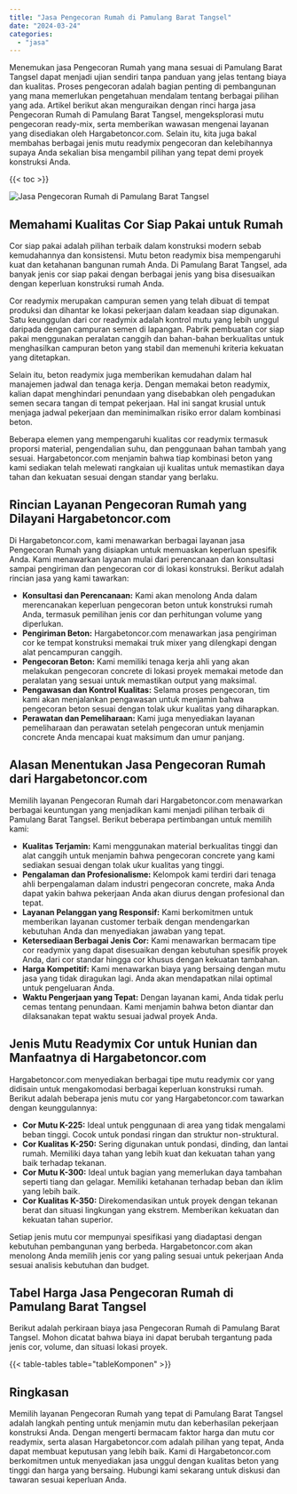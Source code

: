 ```yaml
---
title: "Jasa Pengecoran Rumah di Pamulang Barat Tangsel"
date: "2024-03-24"
categories: 
  - "jasa"
---
```



Menemukan jasa Pengecoran Rumah yang mana sesuai di Pamulang Barat Tangsel dapat menjadi ujian sendiri tanpa panduan yang jelas tentang biaya dan kualitas. Proses pengecoran adalah bagian penting di pembangunan yang mana memerlukan pengetahuan mendalam tentang berbagai pilihan yang ada. Artikel berikut akan menguraikan dengan rinci harga jasa Pengecoran Rumah di Pamulang Barat Tangsel, mengeksplorasi mutu pengecoran ready-mix, serta memberikan wawasan mengenai layanan yang disediakan oleh Hargabetoncor.com. Selain itu, kita juga bakal membahas berbagai jenis mutu readymix pengecoran dan kelebihannya supaya Anda sekalian bisa mengambil pilihan yang tepat demi proyek konstruksi Anda.

{{< toc >}}

![Jasa Pengecoran Rumah di Pamulang Barat Tangsel](https://hargareadymixid.github.io/hbc/readymix-hbc%20(13).png)

## Memahami Kualitas Cor Siap Pakai untuk Rumah

Cor siap pakai adalah pilihan terbaik dalam konstruksi modern sebab kemudahannya dan konsistensi. Mutu beton readymix bisa mempengaruhi kuat dan ketahanan bangunan rumah Anda. Di Pamulang Barat Tangsel, ada banyak jenis cor siap pakai dengan berbagai jenis yang bisa disesuaikan dengan keperluan konstruksi rumah Anda.

Cor readymix merupakan campuran semen yang telah dibuat di tempat produksi dan dihantar ke lokasi pekerjaan dalam keadaan siap digunakan. Satu keunggulan dari cor readymix adalah kontrol mutu yang lebih unggul daripada dengan campuran semen di lapangan. Pabrik pembuatan cor siap pakai menggunakan peralatan canggih dan bahan-bahan berkualitas untuk menghasilkan campuran beton yang stabil dan memenuhi kriteria kekuatan yang ditetapkan.

Selain itu, beton readymix juga memberikan kemudahan dalam hal manajemen jadwal dan tenaga kerja. Dengan memakai beton readymix, kalian dapat menghindari penundaan yang disebabkan oleh pengadukan semen secara tangan di tempat pekerjaan. Hal ini sangat krusial untuk menjaga jadwal pekerjaan dan meminimalkan risiko error dalam kombinasi beton.

Beberapa elemen yang mempengaruhi kualitas cor readymix termasuk proporsi material, pengendalian suhu, dan penggunaan bahan tambah yang sesuai. Hargabetoncor.com menjamin bahwa tiap kombinasi beton yang kami sediakan telah melewati rangkaian uji kualitas untuk memastikan daya tahan dan kekuatan sesuai dengan standar yang berlaku.

## Rincian Layanan Pengecoran Rumah yang Dilayani Hargabetoncor.com

Di Hargabetoncor.com, kami menawarkan berbagai layanan jasa Pengecoran Rumah yang disiapkan untuk memuaskan keperluan spesifik Anda. Kami menawarkan layanan mulai dari perencanaan dan konsultasi sampai pengiriman dan pengecoran cor di lokasi konstruksi. Berikut adalah rincian jasa yang kami tawarkan:

- **Konsultasi dan Perencanaan:** Kami akan menolong Anda dalam merencanakan keperluan pengecoran beton untuk konstruksi rumah Anda, termasuk pemilihan jenis cor dan perhitungan volume yang diperlukan.
- **Pengiriman Beton:** Hargabetoncor.com menawarkan jasa pengiriman cor ke tempat konstruksi memakai truk mixer yang dilengkapi dengan alat pencampuran canggih.
- **Pengecoran Beton:** Kami memiliki tenaga kerja ahli yang akan melakukan pengecoran concrete di lokasi proyek memakai metode dan peralatan yang sesuai untuk memastikan output yang maksimal.
- **Pengawasan dan Kontrol Kualitas:** Selama proses pengecoran, tim kami akan menjalankan pengawasan untuk menjamin bahwa pengecoran beton sesuai dengan tolak ukur kualitas yang diharapkan.
- **Perawatan dan Pemeliharaan:** Kami juga menyediakan layanan pemeliharaan dan perawatan setelah pengecoran untuk menjamin concrete Anda mencapai kuat maksimum dan umur panjang.

## Alasan Menentukan Jasa Pengecoran Rumah dari Hargabetoncor.com

Memilih layanan Pengecoran Rumah dari Hargabetoncor.com menawarkan berbagai keuntungan yang menjadikan kami menjadi pilihan terbaik di Pamulang Barat Tangsel. Berikut beberapa pertimbangan untuk memilih kami:

- **Kualitas Terjamin:** Kami menggunakan material berkualitas tinggi dan alat canggih untuk menjamin bahwa pengecoran concrete yang kami sediakan sesuai dengan tolak ukur kualitas yang tinggi.
- **Pengalaman dan Profesionalisme:** Kelompok kami terdiri dari tenaga ahli berpengalaman dalam industri pengecoran concrete, maka Anda dapat yakin bahwa pekerjaan Anda akan diurus dengan profesional dan tepat.
- **Layanan Pelanggan yang Responsif:** Kami berkomitmen untuk memberikan layanan customer terbaik dengan mendengarkan kebutuhan Anda dan menyediakan jawaban yang tepat.
- **Ketersediaan Berbagai Jenis Cor:** Kami menawarkan bermacam tipe cor readymix yang dapat disesuaikan dengan kebutuhan spesifik proyek Anda, dari cor standar hingga cor khusus dengan kekuatan tambahan.
- **Harga Kompetitif:** Kami menawarkan biaya yang bersaing dengan mutu jasa yang tidak diragukan lagi. Anda akan mendapatkan nilai optimal untuk pengeluaran Anda.
- **Waktu Pengerjaan yang Tepat:** Dengan layanan kami, Anda tidak perlu cemas tentang penundaan. Kami menjamin bahwa beton diantar dan dilaksanakan tepat waktu sesuai jadwal proyek Anda.

## Jenis Mutu Readymix Cor untuk Hunian dan Manfaatnya di Hargabetoncor.com

Hargabetoncor.com menyediakan berbagai tipe mutu readymix cor yang didisain untuk mengakomodasi berbagai keperluan konstruksi rumah. Berikut adalah beberapa jenis mutu cor yang Hargabetoncor.com tawarkan dengan keunggulannya:

- **Cor Mutu K-225:** Ideal untuk penggunaan di area yang tidak mengalami beban tinggi. Cocok untuk pondasi ringan dan struktur non-struktural.
- **Cor Kualitas K-250:** Sering digunakan untuk pondasi, dinding, dan lantai rumah. Memiliki daya tahan yang lebih kuat dan kekuatan tahan yang baik terhadap tekanan.
- **Cor Mutu K-300:** Ideal untuk bagian yang memerlukan daya tambahan seperti tiang dan gelagar. Memiliki ketahanan terhadap beban dan iklim yang lebih baik.
- **Cor Kualitas K-350:** Direkomendasikan untuk proyek dengan tekanan berat dan situasi lingkungan yang ekstrem. Memberikan kekuatan dan kekuatan tahan superior.

Setiap jenis mutu cor mempunyai spesifikasi yang diadaptasi dengan kebutuhan pembangunan yang berbeda. Hargabetoncor.com akan menolong Anda memilih jenis cor yang paling sesuai untuk pekerjaan Anda sesuai analisis kebutuhan dan budget.

## Tabel Harga Jasa Pengecoran Rumah di Pamulang Barat Tangsel

Berikut adalah perkiraan biaya jasa Pengecoran Rumah di Pamulang Barat Tangsel. Mohon dicatat bahwa biaya ini dapat berubah tergantung pada jenis cor, volume, dan situasi lokasi proyek.

{{< table-tables table="tableKomponen" >}}

## Ringkasan

Memilih layanan Pengecoran Rumah yang tepat di Pamulang Barat Tangsel adalah langkah penting untuk menjamin mutu dan keberhasilan pekerjaan konstruksi Anda. Dengan mengerti bermacam faktor harga dan mutu cor readymix, serta alasan Hargabetoncor.com adalah pilihan yang tepat, Anda dapat membuat keputusan yang lebih baik. Kami di Hargabetoncor.com berkomitmen untuk menyediakan jasa unggul dengan kualitas beton yang tinggi dan harga yang bersaing. Hubungi kami sekarang untuk diskusi dan tawaran sesuai keperluan Anda.
